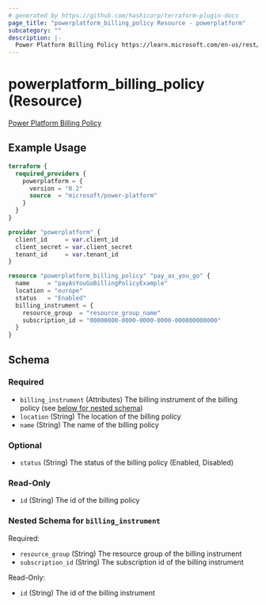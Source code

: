 ```yaml
---
# generated by https://github.com/hashicorp/terraform-plugin-docs
page_title: "powerplatform_billing_policy Resource - powerplatform"
subcategory: ""
description: |-
  Power Platform Billing Policy https://learn.microsoft.com/en-us/rest/api/power-platform/licensing/billing-policy/get-billing-policy#billingpolicyresponsemodel
---
```


# powerplatform_billing_policy (Resource)

[Power Platform Billing Policy](https://learn.microsoft.com/en-us/rest/api/power-platform/licensing/billing-policy/get-billing-policy#billingpolicyresponsemodel)

## Example Usage

```terraform
terraform {
  required_providers {
    powerplatform = {
      version = "0.2"
      source  = "microsoft/power-platform"
    }
  }
}

provider "powerplatform" {
  client_id     = var.client_id
  client_secret = var.client_secret
  tenant_id     = var.tenant_id
}

resource "powerplatform_billing_policy" "pay_as_you_go" {
  name     = "payAsYouGoBillingPolicyExample"
  location = "europe"
  status   = "Enabled"
  billing_instrument = {
    resource_group  = "resource_group_name"
    subscription_id = "00000000-0000-0000-0000-000000000000"
  }
}
```

<!-- schema generated by tfplugindocs -->
## Schema

### Required

- `billing_instrument` (Attributes) The billing instrument of the billing policy (see [below for nested schema](#nestedatt--billing_instrument))
- `location` (String) The location of the billing policy
- `name` (String) The name of the billing policy

### Optional

- `status` (String) The status of the billing policy (Enabled, Disabled)

### Read-Only

- `id` (String) The id of the billing policy

<a id="nestedatt--billing_instrument"></a>
### Nested Schema for `billing_instrument`

Required:

- `resource_group` (String) The resource group of the billing instrument
- `subscription_id` (String) The subscription id of the billing instrument

Read-Only:

- `id` (String) The id of the billing instrument
